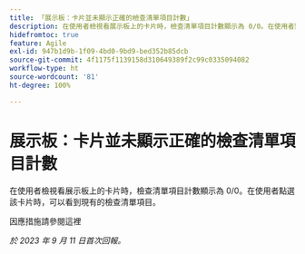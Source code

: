 ```yaml
---
title: 「展示板：卡片並未顯示正確的檢查清單項目計數」
description: 在使用者檢視看展示板上的卡片時，檢查清單項目計數顯示為 0/0。在使用者點選該卡片時，可以看到現有的檢查清單項目。
hidefromtoc: true
feature: Agile
exl-id: 947b1d9b-1f09-4bd0-9bd9-bed352b85dcb
source-git-commit: 4f1175f1139158d310649389f2c99c0335094082
workflow-type: ht
source-wordcount: '81'
ht-degree: 100%

---
```


# 展示板：卡片並未顯示正確的檢查清單項目計數

在使用者檢視看展示板上的卡片時，檢查清單項目計數顯示為 0/0。在使用者點選該卡片時，可以看到現有的檢查清單項目。

因應措施請參閱這裡

_於 2023 年 9 月 11 日首次回報。_
